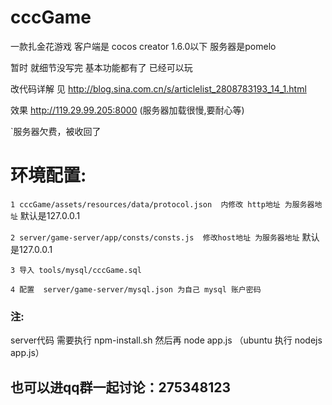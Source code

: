 # cccGame


一款扎金花游戏  客户端是 cocos creator 1.6.0以下  服务器是pomelo

暂时 就细节没写完 基本功能都有了 已经可以玩

改代码详解 见 http://blog.sina.com.cn/s/articlelist_2808783193_14_1.html

效果 http://119.29.99.205:8000  (服务器加载很慢,要耐心等)

`服务器欠费，被收回了

# 环境配置:

`1 cccGame/assets/resources/data/protocol.json  内修改 http地址 为服务器地址`  默认是127.0.0.1

`2 server/game-server/app/consts/consts.js  修改host地址 为服务器地址`    默认是127.0.0.1

`3 导入 tools/mysql/cccGame.sql`

`4 配置  server/game-server/mysql.json 为自己 mysql 账户密码`

### 注:
server代码 需要执行 npm-install.sh 然后再 node app.js （ubuntu 执行 nodejs app.js）

## 也可以进qq群一起讨论：275348123


